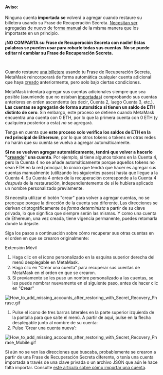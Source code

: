 
#### Aviso:


Ninguna cuenta **importada** **se** volverá a agregar cuando restaure su billetera usando su Frase de Recuperación Secreta. [Necesitan ser agregadas de nuevo de forma manual](https://support.metamask.io/hc/en-us/articles/360015489331) de la misma manera que los importaste en un principio.



**¡NO COMPARTA su Frase de Recuperación Secreta con nadie! Estas palabras se pueden usar para robarle todas sus cuentas. No se puede editar ni cambiar su Frase de Recuperación Secreta.**


 


Cuando restaure [una billetera](https://support.metamask.io/hc/en-us/articles/360015289612-How-to-restore-your-MetaMask-account-from-Seed-Phrase-Secret-Recovery-Phrase) usando tu Frase de Recuperación Secreta, MetaMask reincorporará de forma automática cualquier cuenta adicional que haya [creado](https://support.metamask.io/hc/en-us/articles/360015289452) anteriormente, pero solo bajo ciertas condiciones.


MetaMask intentará agregar sus cuentas adicionales siempre que sea posible (asumiendo que no estaban [importadas](https://support.metamask.io/hc/en-us/articles/360015289932)) comprobando sus cuentas anteriores en orden ascendente (es decir, Cuenta 2, luego Cuenta 3, etc.). **Las cuentas se agregarán de forma automática si tienen un saldo de ETH distinto de cero**. Sin embargo, este proceso se detiene cuando MetaMask encuentra una cuenta con 0 ETH, por lo que la primera cuenta con 0 ETH (y cualquiera posterior a esta) *no* se agregará.


Tenga en cuenta que **este proceso solo verifica los saldos de ETH en la red principal de Ethereum**, por lo que otros tokens o tokens en otras redes no harán que su cuenta se vuelva a agregar automáticamente.


**Si no se vuelven agregar automáticamente, tendrá que volver a hacerlo "[creando](https://support.metamask.io/hc/en-us/articles/360015289452)" una cuenta**. Por ejemplo, si tiene algunos tokens en la Cuenta 4, pero la Cuenta 4 no se añade automáticamente porque aquellos tokens no sean ETH en la red principal, lo únicio que tendrá que hacer es agregar sus cuentas manualmente (utilizando los siguientes pasos) hasta que llegue a la Cuenta 4. Su Cuenta 4 *antes* de la recuperación corresponde a la Cuenta 4 *después* de la restauración, independientemente de si le hubiera aplicado un nombre personalizado previamente.


Si necesita utilizar el botón "crear" para volver a agregar cuentas, no se preocupe porque la dirección de la cuenta sea diferente. Las direcciones se derivan criptográficamente de *forma determinista* a partir de su clave privada, lo que significa que siempre serán las mismas. Y como una cuenta de Ethereum, una vez creada, tiene vigencia permanente, puedes retomarla donde la dejaste.


Siga los pasos a continuación sobre cómo recuperar sus otras cuentas en el orden en que se crearon originalmente:




Extensión Móvil


1. Haga clic en el icono personalizado en la esquina superior derecha del menú desplegable en MetaMask.
2. Haga clic en "Crear una cuenta" para recuperar sus cuentas de MetaMask en el orden en que se crearon.
3. Si previamente se les puso un nombre personalizado a las cuentas, se les puede nombrar nuevamente en el siguiente paso, antes de hacer clic en "**Crear**"


![How_to_add_missing_accounts_after_restoring_with_Secret_Recovery_Phrase.gif](https://support.metamask.io/hc/article_attachments/9026739981083/How_to_add_missing_accounts_after_restoring_with_Secret_Recovery_Phrase.gif)




1. Pulse el icono de tres barras laterales en la parte superior izquierda de la pantalla para que salte el menú. A partir de aquí, pulse en la flecha desplegable junto al nombre de su cuenta:
2. Pulse 'Crear una cuenta nueva':


![How_to_add_missing_accounts_after_restoring_with_Secret_Recovery_Phrase_Mobile.gif](https://support.metamask.io/hc/article_attachments/9027058464027/How_to_add_missing_accounts_after_restoring_with_Secret_Recovery_Phrase_Mobile.gif)




Si aún no se ven las direcciones que buscaba, probablemente se crearon a partir de una Frase de Recuperación Secreta diferente, o tenía una cuenta importada a través de una clave privada o un archivo JSON que aún le hace falta importar. Consulte [este artículo sobre cómo importar una cuenta](https://support.metamask.io/hc/en-us/articles/360015489331-Importing-an-Account).

